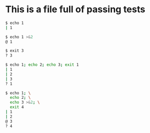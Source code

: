 # This is a file full of passing tests

```sh
$ echo 1
| 1

$ echo 1 >&2
@ 1

$ exit 3
? 3

$ echo 1; echo 2; echo 3; exit 1
| 1
| 2
| 3
? 1

$ echo 1; \
  echo 2; \
  echo 3 >&2; \
  exit 4
| 1
| 2
@ 3
? 4
```